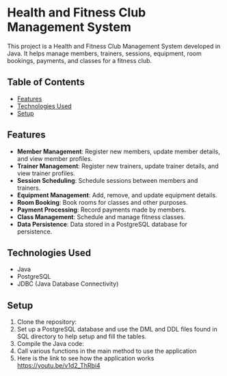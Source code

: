 # Health and Fitness Club Management System

This project is a Health and Fitness Club Management System developed in Java. It helps manage members, trainers, sessions, equipment, room bookings, payments, and classes for a fitness club.

## Table of Contents

- [Features](#features)
- [Technologies Used](#technologies-used)
- [Setup](#setup)

## Features

- **Member Management**: Register new members, update member details, and view member profiles.
- **Trainer Management**: Register new trainers, update trainer details, and view trainer profiles.
- **Session Scheduling**: Schedule sessions between members and trainers.
- **Equipment Management**: Add, remove, and update equipment details.
- **Room Booking**: Book rooms for classes and other purposes.
- **Payment Processing**: Record payments made by members.
- **Class Management**: Schedule and manage fitness classes.
- **Data Persistence**: Data stored in a PostgreSQL database for persistence.

## Technologies Used

- Java
- PostgreSQL
- JDBC (Java Database Connectivity)

## Setup

1. Clone the repository:
2. Set up a PostgreSQL database and use the DML and DDL files found in SQL directory to help setup and fill the tables.
3. Compile the Java code:
4. Call various functions in the main method to use the application
5. Here is the link to see how the application works https://youtu.be/v1d2_ThRbi4
